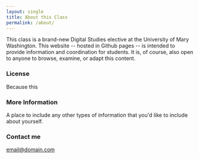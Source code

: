 ```yaml
---
layout: single
title: About this Class
permalink: /about/
---
```


This class is a brand-new Digital Studies elective at the University of Mary Washington. This website -- hosted in Github pages -- is intended to provide information and coordination for students. It is, of course, also open to anyone to browse, examine, or adapt this content.

### License

Because this

### More Information

A place to include any other types of information that you'd like to include about yourself.

### Contact me

[email@domain.com](mailto:email@domain.com)